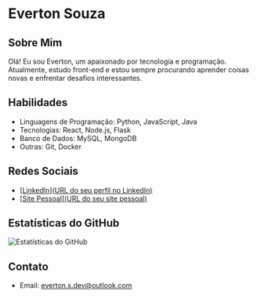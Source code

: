 # Everton Souza

## Sobre Mim

Olá! Eu sou Everton, um apaixonado por tecnologia e programação. Atualmente, estudo front-end e estou sempre procurando aprender coisas novas e enfrentar desafios interessantes.


## Habilidades

- Linguagens de Programação: Python, JavaScript, Java
- Tecnologias: React, Node.js, Flask
- Banco de Dados: MySQL, MongoDB
- Outras: Git, Docker

## Redes Sociais

- [[LinkedIn](URL do seu perfil no LinkedIn)](https://www.linkedin.com/in/everton-souza-a93062182/)
- [[Site Pessoal](URL do seu site pessoal)
](https://evertonsouzaa.github.io/)
## Estatísticas do GitHub

![Estatísticas do GitHub](https://github-readme-stats.vercel.app/api?username=EvertonSouza-username&show_icons=true&theme=radical)

## Contato

- Email: everton.s.dev@outlook.com

